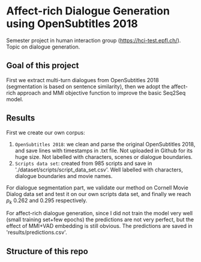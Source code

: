# Affect-rich Dialogue Generation using OpenSubtitles 2018
Semester project in human interaction group (https://hci-test.epfl.ch/). Topic on dialogue generation.

## Goal of this project

First we extract multi-turn dialogues from OpenSubtitles 2018 (segmentation is based on sentence similarity), then we adopt the affect-rich approach and MMI objective function to improve the basic Seq2Seq model.

## Results
First we create our own corpus:
1. `OpenSubtitles 2018`: we clean and parse the original OpenSubtitles 2018, and save lines with timestamps in .txt file. Not uploaded in Github for its huge size. Not labelled with characters, scenes or dialogue boundaries.
2. `Scripts data set`: created from 985 scripts and save in './dataset/scripts/script_data_set.csv'. Well labelled with characters, dialogue boundaries and movie names.

For dialogue segmentation part, we validate our method on Cornell Movie Dialog data set and test it on our own scripts data set, and finally we reach $p_k$ 0.262 and 0.295 respectively.

For affect-rich dialogue generation, since I did not train the model very well (small training set+few epochs) the predictions are not very perfect, but the effect of MMI+VAD embedding is still obvious. The predictions are saved in 'results/predictions.csv'.

## Structure of this repo
